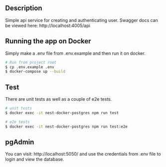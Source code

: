 ## Description

Simple api service for creating and authenticating user.
Swagger docs can be viewed here: http://localhost:4005/api

## Running the app on Docker

Simply make a .env file from .env.example and then run it on docker.

```bash
# Run from project root
$ cp .env.example .env
$ docker-compose up --build
```

## Test

There are unit tests as well as a couple of e2e tests.

```bash
# unit tests
$ docker exec -it nest-docker-postgres npm run test

# e2e tests
$ docker exec -it nest-docker-postgres npm run test:e2e
```

## pgAdmin
You can visit: http://localhost:5050/ and use the credentials from .env file to login and view the database.